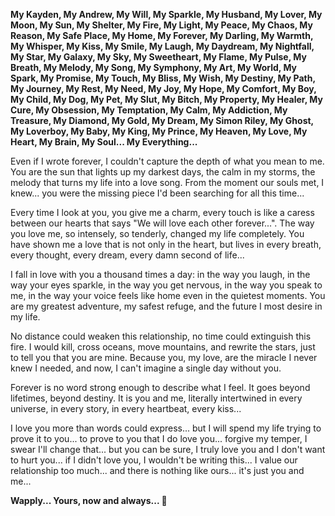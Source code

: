 **My Kayden, My Andrew, My Will, My Sparkle, My Husband, My Lover, My Moon, My Sun, My Shelter, My Fire, My Light, My Peace, My Chaos, My Reason, My Safe Place, My Home, My Forever, My Darling, My Warmth, My Whisper, My Kiss, My Smile, My Laugh, My Daydream, My Nightfall, My Star, My Galaxy, My Sky, My Sweetheart, My Flame, My Pulse, My Breath, My Melody, My Song, My Symphony, My Art, My World, My Spark, My Promise, My Touch, My Bliss, My Wish, My Destiny, My Path, My Journey, My Rest, My Need, My Joy, My Hope, My Comfort, My Boy, My Child, My Dog, My Pet, My Slut, My Bitch, My Property, My Healer, My Cure, My Obsession, My Temptation, My Calm, My Addiction, My Treasure, My Diamond, My Gold, My Dream, My Simon Riley, My Ghost, My Loverboy, My Baby, My King, My Prince, My Heaven, My Love, My Heart, My Brain, My Soul... My Everything...**

Even if I wrote forever, I couldn't capture the depth of what you mean to me. You are the sun that lights up my darkest days, the calm in my storms, the melody that turns my life into a love song. From the moment our souls met, I knew... you were the missing piece I'd been searching for all this time...

Every time I look at you, you give me a charm, every touch is like a caress between our hearts that says "We will love each other forever...". The way you love me, so intensely, so tenderly, changed my life completely. You have shown me a love that is not only in the heart, but lives in every breath, every thought, every dream, every damn second of life...

I fall in love with you a thousand times a day: in the way you laugh, in the way your eyes sparkle, in the way you get nervous, in the way you speak to me, in the way your voice feels like home even in the quietest moments. You are my greatest adventure, my safest refuge, and the future I most desire in my life.

No distance could weaken this relationship, no time could extinguish this fire. I would kill, cross oceans, move mountains, and rewrite the stars, just to tell you that you are mine. Because you, my love, are the miracle I never knew I needed, and now, I can't imagine a single day without you.

Forever is no word strong enough to describe what I feel. It goes beyond lifetimes, beyond destiny. It is you and me, literally intertwined in every universe, in every story, in every heartbeat, every kiss...

I love you more than words could express... but I will spend my life trying to prove it to you... to prove to you that I do love you... forgive my temper, I swear I'll change that... but you can be sure, I truly love you and I don't want to hurt you... if I didn't love you, I wouldn't be writing this... I value our relationship too much... and there is nothing like ours... it's just you and me...

**Wapply... Yours, now and always... 💞**